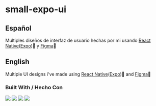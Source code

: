 # small-expo-ui
## Español
Multiples diseños de interfaz de usuario hechas por mi usando [React Native](https://reactnative.dev/)([Expo](https://expo.dev/)):iphone: y [Figma](https://figma.com):art:
## English
Multiple UI designs i've made using [React Native](https://reactnative.dev/)([Expo](https://expo.dev/)):iphone: and [Figma](https://figma.com):art:
### Built With / Hecho Con
![](https://img.shields.io/badge/JavaScript-323330?style=for-the-badge&logo=javascript&logoColor=F7DF1E)
![](https://img.shields.io/badge/React_Native-20232A?style=for-the-badge&logo=react&logoColor=61DAFB)
![](https://img.shields.io/badge/Expo-1B1F23?style=for-the-badge&logo=expo&logoColor=white)
![](https://img.shields.io/badge/Figma-F24E1E?style=for-the-badge&logo=figma&logoColor=white)
